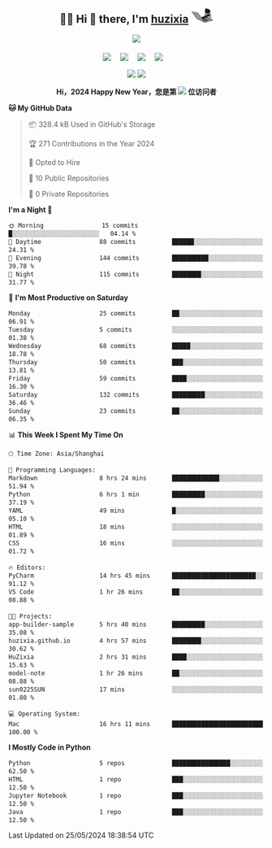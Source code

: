 <div align="center">

## :woman_technologist: Hi 👋 there, I'm [huzixia](https://huzixia.github.io/) <img height="30" src="images/work.gif" />

  <!-- dynamic typing effect 动态打字效果 -->
  <div>
    <a href="https://huzixia.github.io/">
      <img src="https://readme-typing-svg.demolab.com?font=Fira+Code&pause=1000&width=435&lines=console.log(%22Hello%2C%20World%22);胡同学祝您心想事成!&center=true&size=27" />
    </a>
  </div>

  <div>&nbsp;</div>

  <!-- profile logo 个人资料徽标 -->
  <div>
    <a href="https://huzixia.github.io/"><img src="https://img.shields.io/badge/Website-博客-orange" /></a>&emsp;
    <a href="https://www.zhihu.com/people/hu-zi-xia-91"><img src="https://img.shields.io/badge/ZhiHu-知乎-blue" /></a>&emsp;
    <a href="https://twitter.com/zixia80631/"><img src="https://img.shields.io/badge/Twitter-推特-black" /></a>&emsp;
    <a href="https://github.com/HuZixia/Text2Video/assets/38995480/244e64be-3dc4-46bb-8aff-523d8a235a1e"><img src="https://img.shields.io/badge/WeChat-微信-07c160" /></a>&emsp;

  </div>

[//]: # (### Github Stats)

 <p>
   <img src="https://github-readme-stats.vercel.app/api?username=HuZixia&rank_icon=github&theme=react&border_color=61dafb&hide_border=true" />
   <img src="https://github-readme-stats.vercel.app/api/top-langs/?username=HuZixia&hide=c%23,powershell,Mathematica,Ruby,Objective-C,Objective-C%2b%2b,Cuda&title_color=61dafb&text_color=ffffff&icon_color=61dafb&bg_color=20232a&langs_count=8&layout=compact&border_color=61dafb&hide_border=true&size_weight=0.5&count_weight=0.5" />
 </p>

</div>

<div align="center"><b>Hi，2024 Happy New Year，您是第 <img src="https://profile-counter.glitch.me/HuZixia/count.svg"></img> 位访问者</b></div>


[//]: # (*   Github Stats)
[//]: # (![Top Langs]&#40;https://github-readme-stats.vercel.app/api/top-langs/?username=HuZixia\&layout=compact&#41;)
[//]: # (![HuZixia's GitHub stats]&#40;https://github-readme-stats.vercel.app/api?username=HuZixia\&rank_icon=github&theme=tokyonight&#41;)


<!--START_SECTION:waka-->
**🐱 My GitHub Data** 

> 📦 328.4 kB Used in GitHub's Storage 
 > 
> 🏆 271 Contributions in the Year 2024
 > 
> 💼 Opted to Hire
 > 
> 📜 10 Public Repositories 
 > 
> 🔑 0 Private Repositories 
 > 
**I'm a Night 🦉** 

```text
🌞 Morning                15 commits          █░░░░░░░░░░░░░░░░░░░░░░░░   04.14 % 
🌆 Daytime                88 commits          ██████░░░░░░░░░░░░░░░░░░░   24.31 % 
🌃 Evening                144 commits         ██████████░░░░░░░░░░░░░░░   39.78 % 
🌙 Night                  115 commits         ████████░░░░░░░░░░░░░░░░░   31.77 % 
```
📅 **I'm Most Productive on Saturday** 

```text
Monday                   25 commits          ██░░░░░░░░░░░░░░░░░░░░░░░   06.91 % 
Tuesday                  5 commits           ░░░░░░░░░░░░░░░░░░░░░░░░░   01.38 % 
Wednesday                68 commits          █████░░░░░░░░░░░░░░░░░░░░   18.78 % 
Thursday                 50 commits          ███░░░░░░░░░░░░░░░░░░░░░░   13.81 % 
Friday                   59 commits          ████░░░░░░░░░░░░░░░░░░░░░   16.30 % 
Saturday                 132 commits         █████████░░░░░░░░░░░░░░░░   36.46 % 
Sunday                   23 commits          ██░░░░░░░░░░░░░░░░░░░░░░░   06.35 % 
```


📊 **This Week I Spent My Time On** 

```text
🕑︎ Time Zone: Asia/Shanghai

💬 Programming Languages: 
Markdown                 8 hrs 24 mins       █████████████░░░░░░░░░░░░   51.94 % 
Python                   6 hrs 1 min         █████████░░░░░░░░░░░░░░░░   37.19 % 
YAML                     49 mins             █░░░░░░░░░░░░░░░░░░░░░░░░   05.10 % 
HTML                     18 mins             ░░░░░░░░░░░░░░░░░░░░░░░░░   01.89 % 
CSS                      16 mins             ░░░░░░░░░░░░░░░░░░░░░░░░░   01.72 % 

🔥 Editors: 
PyCharm                  14 hrs 45 mins      ███████████████████████░░   91.12 % 
VS Code                  1 hr 26 mins        ██░░░░░░░░░░░░░░░░░░░░░░░   08.88 % 

🐱‍💻 Projects: 
app-builder-sample       5 hrs 40 mins       █████████░░░░░░░░░░░░░░░░   35.08 % 
huzixia.github.io        4 hrs 57 mins       ████████░░░░░░░░░░░░░░░░░   30.62 % 
HuZixia                  2 hrs 31 mins       ████░░░░░░░░░░░░░░░░░░░░░   15.63 % 
model-note               1 hr 26 mins        ██░░░░░░░░░░░░░░░░░░░░░░░   08.88 % 
sun0225SUN               17 mins             ░░░░░░░░░░░░░░░░░░░░░░░░░   01.80 % 

💻 Operating System: 
Mac                      16 hrs 11 mins      █████████████████████████   100.00 % 
```

**I Mostly Code in Python** 

```text
Python                   5 repos             ████████████████░░░░░░░░░   62.50 % 
HTML                     1 repo              ███░░░░░░░░░░░░░░░░░░░░░░   12.50 % 
Jupyter Notebook         1 repo              ███░░░░░░░░░░░░░░░░░░░░░░   12.50 % 
Java                     1 repo              ███░░░░░░░░░░░░░░░░░░░░░░   12.50 % 
```




 Last Updated on 25/05/2024 18:38:54 UTC
<!--END_SECTION:waka-->


<!--
**HuZixia/HuZixia** is a ✨ _special_ ✨ repository because its `README.md` (this file) appears on your GitHub profile.

Here are some ideas to get you started:

- 🔭 I’m currently working on ...
- 🌱 I’m currently learning ...
- 👯 I’m looking to collaborate on ...
- 🤔 I’m looking for help with ...
- 💬 Ask me about ...
- 📫 How to reach me: ...
- 😄 Pronouns: ...
- ⚡ Fun fact: ...
-->
